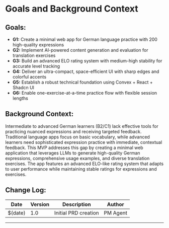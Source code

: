 # Goals and Background Context

## Goals:
- **G1:** Create a minimal web app for German language practice with 200 high-quality expressions
- **G2:** Implement AI-powered content generation and evaluation for translation exercises
- **G3:** Build an advanced ELO rating system with medium-high stability for accurate level tracking
- **G4:** Deliver an ultra-compact, space-efficient UI with sharp edges and colorful accents
- **G5:** Establish a robust technical foundation using Convex + React + Shadcn UI
- **G6:** Enable one-exercise-at-a-time practice flow with flexible session lengths

## Background Context:
Intermediate to advanced German learners (B2/C1) lack effective tools for practicing nuanced expressions and receiving targeted feedback. Traditional language apps focus on basic vocabulary, while advanced learners need sophisticated expression practice with immediate, contextual feedback. This MVP addresses this gap by creating a minimal web application that leverages LLMs to generate high-quality German expressions, comprehensive usage examples, and diverse translation exercises. The app features an advanced ELO-like rating system that adapts to user performance while maintaining stable ratings for expressions and exercises.

## Change Log:
| Date | Version | Description | Author |
|------|---------|-------------|---------|
| $(date) | 1.0 | Initial PRD creation | PM Agent |

---
